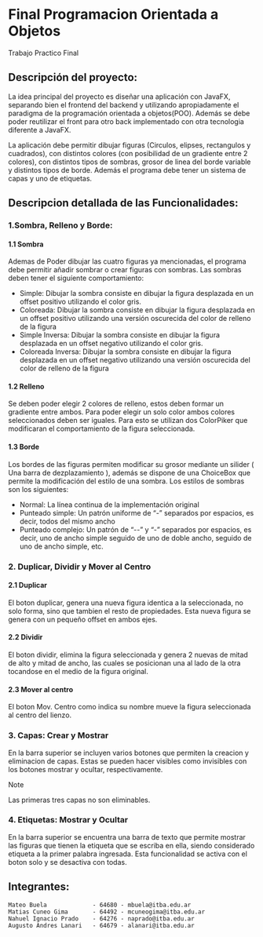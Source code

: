# Final Programacion Orientada a Objetos
Trabajo Practico Final

## Descripción del proyecto:
La idea principal del proyecto es diseñar una aplicación con JavaFX, separando bien el frontend del backend y utilizando apropiadamente el paradigma de la programación orientada a objetos(POO). Además se debe poder reutilizar el front para otro back implementado con otra tecnologia diferente a JavaFX.

La aplicación debe permitir dibujar figuras (Circulos, elipses, rectangulos y cuadrados), con distintos colores (con posibilidad de un gradiente entre 2 colores), con distintos tipos de sombras, grosor de linea del borde variable y distintos tipos de borde. Además el programa debe tener un sistema de capas y uno de etiquetas.

## Descripcion detallada de las Funcionalidades:

### 1.Sombra, Relleno y Borde:
#### 1.1 Sombra
Ademas de Poder dibujar las cuatro figuras ya mencionadas, el programa debe permitir añadir sombrar o crear figuras con sombras. Las sombras deben tener el siguíente comportamiento:

- Simple: Dibujar la sombra consiste en dibujar la figura desplazada en un offset positivo utilizando el color gris.
- Coloreada: Dibujar la sombra consiste en dibujar la figura desplazada en un offset positivo utilizando una versión oscurecida del color de relleno de la figura
- Simple Inversa: Dibujar la sombra consiste en dibujar la figura desplazada en un offset negativo utilizando el color gris. 
- Coloreada Inversa: Dibujar la sombra consiste en dibujar la figura desplazada en un offset negativo utilizando una versión oscurecida del color de relleno de la figura
#### 1.2 Relleno
Se deben poder elegir 2 colores de relleno, estos deben formar un gradiente entre ambos. Para poder elegir un solo color ambos colores seleccionados deben ser iguales. Para esto se utilizan dos ColorPiker que modificaran el comportamiento de la figura seleccionada.
#### 1.3 Borde
Los bordes de las figuras permiten modificar su grosor mediante un silider ( Una barra de dezplazamiento ), además se dispone de una ChoiceBox que permite la modificación del estilo de una sombra. Los estilos de sombras son los siguientes:

- Normal: La línea continua de la implementación original
- Punteado simple: Un patrón uniforme de “-” separados por espacios, es decir, todos del mismo ancho
- Punteado complejo: Un patrón de “--” y “-” separados por espacios, es decir, uno de ancho simple seguido de uno de doble ancho, seguido de uno de ancho simple, etc.
### 2. Duplicar, Dividir y Mover al Centro
#### 2.1 Duplicar 
El boton duplicar, genera una nueva figura identica a la seleccionada, no solo forma, sino que tambien el resto de propiedades. Esta nueva figura se genera con un pequeño offset en ambos ejes.
#### 2.2 Dividir
El boton dividir, elimina la figura seleccionada y genera 2 nuevas de mitad de alto y mitad de ancho, las cuales se posicionan una al lado de la otra tocandose en el medio de la figura original.
#### 2.3 Mover al centro
El boton Mov. Centro como indica su nombre mueve la figura seleccionada al centro del lienzo.
### 3. Capas: Crear y Mostrar
En la barra superior se incluyen varios botones que permiten la creacion y eliminacion de capas. Estas se pueden hacer visibles como invisibles con los botones mostrar y ocultar, respectivamente.
> [!NOTE]
> Las primeras tres capas no son eliminables.
### 4. Etiquetas: Mostrar y Ocultar
En la barra superior se encuentra una barra de texto que permite mostrar las figuras que tienen la etiqueta que se escriba en ella, siendo considerado etiqueta a la primer palabra ingresada. Esta funcionalidad se activa con el boton solo y se desactiva con todas.

## Integrantes:
    Mateo Buela             - 64680 - mbuela@itba.edu.ar
    Matias Cuneo Gima       - 64492 - mcuneogima@itba.edu.ar
    Nahuel Ignacio Prado    - 64276 - naprado@itba.edu.ar
    Augusto Andres Lanari   - 64679 - alanari@itba.edu.ar

